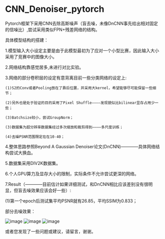# CNN_Denoiser_pytorch

Pytorch框架下采用CNN去除高斯噪声（盲去噪，未像DnCNN事先给出相对固定的信噪比）,尝试采用类似FPN+残差网络的结构。

具体模型结构的搭建：

1.模型输入大小设定主要是由于此模型最初为了应对一个小型比赛，因此输入大小采用了竞赛中的图像大小。

2.网络结构靠感觉居多,未进行对比实验。

3.网络的部分卷积层的设定有意背离目前一些分类网络的设定上:

    (1)S2的Conv或者Pooling放在了靠后位置，并采用大kernel，希望能够尽可能保留一些细节；
    
    (2)另外也是处于验证的目的采用了Pixel Shuffle————发现貌似比bilinear显存占用少一些；
    
    (3)Batchsize较小，尝试GroupNorm；
    
    (3)数据集为超分辨率数据集经过多次缩放和裁剪得到————多尺度训练；
    
    (4)去噪PSNR范围限定在在10-40；
   
4.整体思路参照Beyond A Gaussian Denoiser论文(DnCNN)————具体网络结构尝试大换血。

5.数据集采用DIV2K数据集。

6.个人GPU算力及显存大小的限制，实际条件不允许尝试更深的网络。

7.Result（————目前估计如果详细测试，和DnCNN相比应该差别没有很明显，但盲去噪效果应该会好一些）:

(1)第一个epoch后测试集平均PSNR就有26.85，平均SSIM为0.833；

部分去噪效果：

![image](https://github.com/M0reDr1nk/CNN_Denoiser_pytorch/blob/master/example_result/1.png?raw=true)
![image](https://github.com/M0reDr1nk/CNN_Denoiser_pytorch/blob/master/example_result/2.png?raw=true)
![image](https://github.com/M0reDr1nk/CNN_Denoiser_pytorch/blob/master/example_result/3.png?raw=true)

或者您发现了一些问题或建议，请留言，谢谢。
